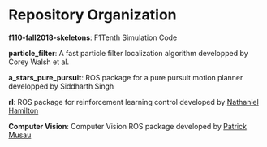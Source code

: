 # Repository Organization

**f110-fall2018-skeletons**: F1Tenth Simulation Code

**particle_filter**: A fast particle filter localization algorithm developped by Corey Walsh et al.

**a_stars_pure_pursuit**: ROS package for a pure pursuit motion planner developped by Siddharth Singh

**rl**: ROS package for reinforcement learning control developed by [Nathaniel Hamilton](https://www.linkedin.com/in/nathaniel-hamilton-b01942112/) 

**Computer Vision**: Computer Vision ROS package developed by [Patrick Musau](http://pmusau17.github.io/)